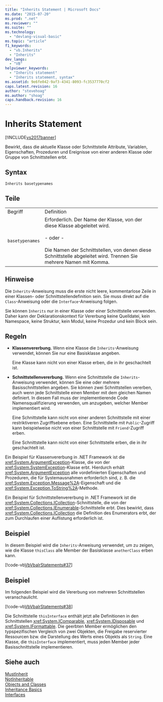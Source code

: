 ```yaml
---
title: "Inherits Statement | Microsoft Docs"
ms.date: "2015-07-20"
ms.prod: ".net"
ms.reviewer: ""
ms.suite: ""
ms.technology: 
  - "devlang-visual-basic"
ms.topic: "article"
f1_keywords: 
  - "vb.Inherits"
  - "Inherits"
dev_langs: 
  - "VB"
helpviewer_keywords: 
  - "Inherits statement"
  - "Inherits statement, syntax"
ms.assetid: 9e6fe042-9af3-4341-8093-fc3537770cf2
caps.latest.revision: 16
author: "stevehoag"
ms.author: "shoag"
caps.handback.revision: 16
---
```

# Inherits Statement
[!INCLUDE[vs2017banner](~/includes/vs2017banner.md)]

Bewirkt, dass die aktuelle Klasse oder Schnittstelle Attribute, Variablen, Eigenschaften, Prozeduren und Ereignisse von einer anderen Klasse oder Gruppe von Schnittstellen erbt.  
  
## Syntax  
  
```  
Inherits basetypenames  
```  
  
## Teile  
  
|||  
|-|-|  
|Begriff|Definition|  
|`basetypenames`|Erforderlich.  Der Name der Klasse, von der diese Klasse abgeleitet wird.<br /><br /> \- oder \-<br /><br /> Die Namen der Schnittstellen, von denen diese Schnittstelle abgeleitet wird.  Trennen Sie mehrere Namen mit Komma.|  
  
## Hinweise  
 Die `Inherits`\-Anweisung muss die erste nicht leere, kommentarlose Zeile in einer Klassen\- oder Schnittstellendefinition sein.  Sie muss direkt auf die `Class`\-Anweisung oder die `Interface`\-Anweisung folgen.  
  
 Sie können `Inherits` nur in einer Klasse oder einer Schnittstelle verwenden.  Daher kann der Deklarationskontext für Vererbung keine Quelldatei, kein Namespace, keine Struktur, kein Modul, keine Prozedur und kein Block sein.  
  
## Regeln  
  
-   **Klassenvererbung.** Wenn eine Klasse die `Inherits`\-Anweisung verwendet, können Sie nur eine Basisklasse angeben.  
  
     Eine Klasse kann nicht von einer Klasse erben, die in ihr geschachtelt ist.  
  
-   **Schnittstellenvererbung.** Wenn eine Schnittstelle die `Inherits`\-Anweisung verwendet, können Sie eine oder mehrere Basisschnittstellen angeben.  Sie können zwei Schnittstellen vererben, auch wenn jede Schnittstelle einen Member mit dem gleichen Namen definiert.  In diesem Fall muss der implementierende Code Namensqualifizierung verwenden, um anzugeben, welcher Member implementiert wird.  
  
     Eine Schnittstelle kann nicht von einer anderen Schnittstelle mit einer restriktiveren Zugriffsebene erben.  Eine Schnittstelle mit `Public`\-Zugriff kann beispielweise nicht von einer Schnittstelle mit `Friend`\-Zugriff erben.  
  
     Eine Schnittstelle kann nicht von einer Schnittstelle erben, die in ihr geschachtelt ist.  
  
 Ein Beispiel für Klassenvererbung in .NET Framework ist die <xref:System.ArgumentException>\-Klasse, die von der <xref:System.SystemException>\-Klasse erbt.  Hierdurch erhält <xref:System.ArgumentException> alle vordefinierten Eigenschaften und Prozeduren, die für Systemausnahmen erforderlich sind, z. B. die <xref:System.Exception.Message%2A>\-Eigenschaft und die <xref:System.Exception.ToString%2A>\-Methode.  
  
 Ein Beispiel für Schnittstellenvererbung in .NET Framework ist die <xref:System.Collections.ICollection>\-Schnittstelle, die von der <xref:System.Collections.IEnumerable>\-Schnittstelle erbt.  Dies bewirkt, dass <xref:System.Collections.ICollection> die Definition des Enumerators erbt, der zum Durchlaufen einer Auflistung erforderlich ist.  
  
## Beispiel  
 In diesem Beispiel wird die `Inherits`\-Anweisung verwendet, um zu zeigen, wie die Klasse `thisClass` alle Member der Basisklasse `anotherClass` erben kann.  
  
 [!code-vb[VbVbalrStatements#37](../../../visual-basic/language-reference/error-messages/codesnippet/VisualBasic/inherits-statement_1.vb)]  
  
## Beispiel  
 Im folgenden Beispiel wird die Vererbung von mehreren Schnittstellen veranschaulicht.  
  
 [!code-vb[VbVbalrStatements#38](../../../visual-basic/language-reference/error-messages/codesnippet/VisualBasic/inherits-statement_2.vb)]  
  
 Die Schnittstelle `thisInterface` enthält jetzt alle Definitionen in den Schnittstellen <xref:System.IComparable>, <xref:System.IDisposable> und <xref:System.IFormattable>. Die geerbten Member ermöglichen den typspezifischen Vergleich von zwei Objekten, die Freigabe reservierter Ressourcen bzw. die Darstellung des Werts eines Objekts als `String`.  Eine Klasse, die `thisInterface` implementiert, muss jeden Member jeder Basisschnittstelle implementieren.  
  
## Siehe auch  
 [MustInherit](../../../visual-basic/language-reference/modifiers/mustinherit.md)   
 [NotInheritable](../../../visual-basic/language-reference/modifiers/notinheritable.md)   
 [Objects and Classes](../../../visual-basic/programming-guide/language-features/objects-and-classes/index.md)   
 [Inheritance Basics](../../../visual-basic/programming-guide/language-features/objects-and-classes/inheritance-basics.md)   
 [Interfaces](../../../visual-basic/programming-guide/language-features/interfaces/index.md)